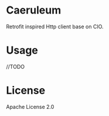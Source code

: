 # Caeruleum
Retrofit inspired Http client base on CIO.

# Usage
//TODO

# License
Apache License 2.0
